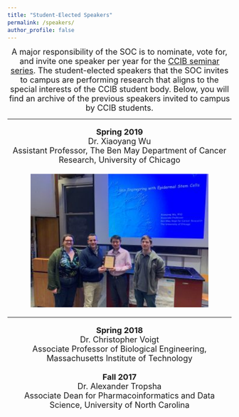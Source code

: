 ```yaml
---
title: "Student-Elected Speakers"
permalink: /speakers/
author_profile: false
---
```

<p align="center">
<font size="4">A major responsibility of the SOC is to nominate, vote for, and invite one speaker per year for the <a href="https://ccib.camden.rutgers.edu/seminars/">CCIB seminar series</a>. The student-elected speakers that the SOC invites to campus are performing research that aligns to the special interests of the CCIB student body. Below, you will find an archive of the previous speakers invited to campus by CCIB students.
  
<hr>
<p align="center">
<b>Spring 2019</b><br />
Dr. Xiaoyang Wu<br />
Assistant Professor, The Ben May Department of Cancer Research, University of Chicago<br /><br />

<img src="https://github.com/ccib-social/ccib-social.github.io/blob/master/assets/images/2019spring_speaker-300x225.jpeg?raw=true" alt="Dr. Xiaoyang Wu with CCIB-SOC Executive Board" width="400" />

<hr>
<p align="center">
<b>Spring 2018</b><br />Dr. Christopher Voigt<br />Associate Professor of Biological Engineering, Massachusetts Institute of Technology<br /><br />
<b>Fall 2017</b><br />Dr. Alexander Tropsha<br />Associate Dean for Pharmacoinformatics and Data Science, University of North Carolina
